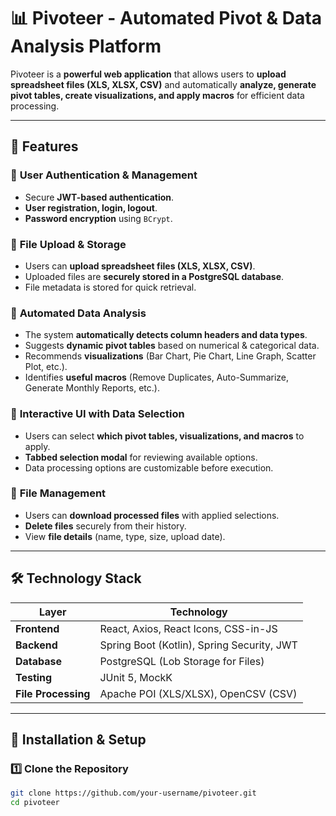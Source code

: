 # 📊 Pivoteer - Automated Pivot & Data Analysis Platform

Pivoteer is a **powerful web application** that allows users to **upload spreadsheet files (XLS, XLSX, CSV)** and automatically **analyze, generate pivot tables, create visualizations, and apply macros** for efficient data processing.

---

## 🚀 **Features**
### 🔹 **User Authentication & Management**
- Secure **JWT-based authentication**.
- **User registration, login, logout**.
- **Password encryption** using `BCrypt`.

### 🔹 **File Upload & Storage**
- Users can **upload spreadsheet files (XLS, XLSX, CSV)**.
- Uploaded files are **securely stored in a PostgreSQL database**.
- File metadata is stored for quick retrieval.

### 🔹 **Automated Data Analysis**
- The system **automatically detects column headers and data types**.
- Suggests **dynamic pivot tables** based on numerical & categorical data.
- Recommends **visualizations** (Bar Chart, Pie Chart, Line Graph, Scatter Plot, etc.).
- Identifies **useful macros** (Remove Duplicates, Auto-Summarize, Generate Monthly Reports, etc.).

### 🔹 **Interactive UI with Data Selection**
- Users can select **which pivot tables, visualizations, and macros** to apply.
- **Tabbed selection modal** for reviewing available options.
- Data processing options are customizable before execution.

### 🔹 **File Management**
- Users can **download processed files** with applied selections.
- **Delete files** securely from their history.
- View **file details** (name, type, size, upload date).

---

## 🛠 **Technology Stack**
| Layer            | Technology |
|-----------------|------------|
| **Frontend**    | React, Axios, React Icons, CSS-in-JS |
| **Backend**     | Spring Boot (Kotlin), Spring Security, JWT |
| **Database**    | PostgreSQL (Lob Storage for Files) |
| **Testing**     | JUnit 5, MockK |
| **File Processing** | Apache POI (XLS/XLSX), OpenCSV (CSV) |

---

## 🔧 **Installation & Setup**
### **1️⃣ Clone the Repository**
```bash
git clone https://github.com/your-username/pivoteer.git
cd pivoteer
